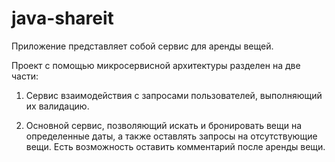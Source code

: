 # java-shareit

Приложение представляет собой сервис для аренды вещей.

Проект с помощью микросервисной архитектуры разделен на две части:
1. Сервис взаимодействия с запросами пользователей, выполняющий их валидацию.

2. Основной сервис, позволяющий искать и бронировать вещи на определенные даты,
   а также оставлять запросы на отсутствующие вещи.
   Есть возможность оставить комментарий после аренды вещи.